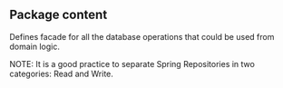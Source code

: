 ## Package content

Defines facade for all the database operations that could be used from domain logic.

NOTE: It is a good practice to separate Spring Repositories in two categories: Read and Write.